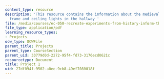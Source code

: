 ```yaml
---
content_type: resource
description: 'This resource contains the information about the medieval drawing, picture
  frame and ceiling lights in the hallway '
file: /media/courses/ec-050-recreate-experiments-from-history-inform-the-future-from-the-past-galileo-january-iap-2010/27df094f9502a0ee9cb849ef7080018f_MITEC_050IAP10_pro01.pdf
file_type: application/pdf
learning_resource_types:
- Projects
ocw_type: OCWFile
parent_title: Projects
parent_type: CourseSection
parent_uid: 33779d0d-2272-95f4-fd73-3176ecd0621c
resourcetype: Document
title: Project 1
uid: 27df094f-9502-a0ee-9cb8-49ef7080018f
---
```

